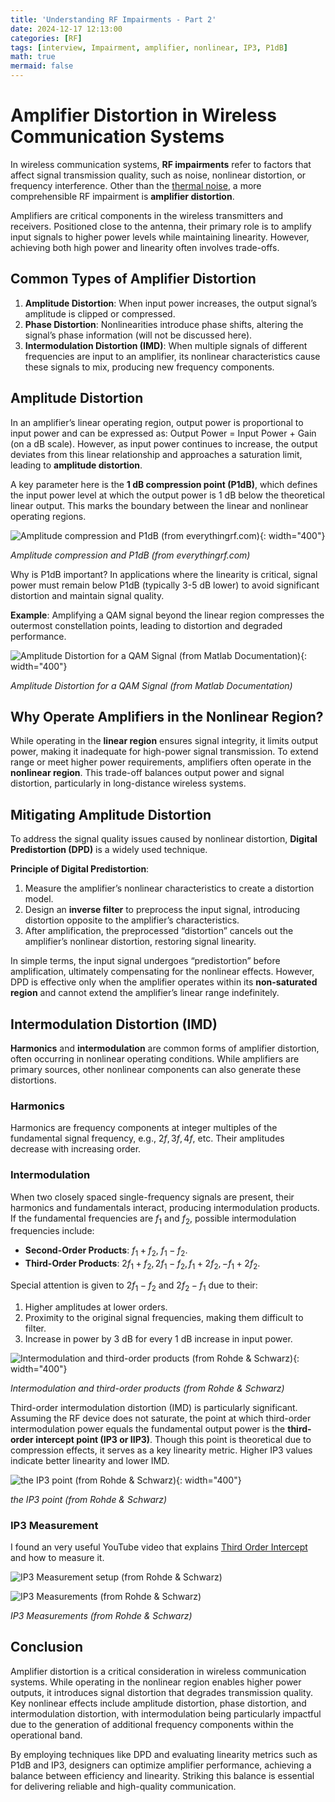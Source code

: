 ```yaml
---
title: 'Understanding RF Impairments - Part 2'
date: 2024-12-17 12:13:00
categories: [RF]
tags: [interview, Impairment, amplifier, nonlinear, IP3, P1dB]
math: true
mermaid: false
---
```


# Amplifier Distortion in Wireless Communication Systems

In wireless communication systems, **RF impairments** refer to factors that affect signal transmission quality, such as noise, nonlinear distortion, or frequency interference. Other than the [thermal noise](https://planewave.github.io/posts/rf-impairment-1/), a more comprehensible RF impairment is **amplifier distortion**.

Amplifiers are critical components in the wireless transmitters and receivers. Positioned close to the antenna, their primary role is to amplify input signals to higher power levels while maintaining linearity. However, achieving both high power and linearity often involves trade-offs.


## Common Types of Amplifier Distortion

1. **Amplitude Distortion**: When input power increases, the output signal’s amplitude is clipped or compressed.
2. **Phase Distortion**: Nonlinearities introduce phase shifts, altering the signal’s phase information (will not be discussed here).
3. **Intermodulation Distortion (IMD)**: When multiple signals of different frequencies are input to an amplifier, its nonlinear characteristics cause these signals to mix, producing new frequency components.


## Amplitude Distortion

In an amplifier’s linear operating region, output power is proportional to input power and can be expressed as: Output Power = Input Power + Gain (on a dB scale). However, as input power continues to increase, the output deviates from this linear relationship and approaches a saturation limit, leading to **amplitude distortion**.

A key parameter here is the **1 dB compression point (P1dB)**, which defines the input power level at which the output power is 1 dB below the theoretical linear output. This marks the boundary between the linear and nonlinear operating regions.

![Amplitude compression and P1dB (from everythingrf.com)](/assets/img/posts/p1b.webp){: width="400"}

_Amplitude compression and P1dB (from everythingrf.com)_

Why is P1dB important? In applications where the linearity is critical, signal power must remain below P1dB (typically 3-5 dB lower) to avoid significant distortion and maintain signal quality.

**Example**: Amplifying a QAM signal beyond the linear region compresses the outermost constellation points, leading to distortion and degraded performance.

![Amplitude Distortion for a QAM Signal (from Matlab Documentation)](/assets/img/posts/VisualizationOfRFImpairmentsExample_01.png){: width="400"}

_Amplitude Distortion for a QAM Signal (from Matlab Documentation)_


## Why Operate Amplifiers in the Nonlinear Region?

While operating in the **linear region** ensures signal integrity, it limits output power, making it inadequate for high-power signal transmission. To extend range or meet higher power requirements, amplifiers often operate in the **nonlinear region**. This trade-off balances output power and signal distortion, particularly in long-distance wireless systems.


## Mitigating Amplitude Distortion

To address the signal quality issues caused by nonlinear distortion, **Digital Predistortion (DPD)** is a widely used technique.

**Principle of Digital Predistortion**:

1. Measure the amplifier’s nonlinear characteristics to create a distortion model.
2. Design an **inverse filter** to preprocess the input signal, introducing distortion opposite to the amplifier’s characteristics.
3. After amplification, the preprocessed “distortion” cancels out the amplifier’s nonlinear distortion, restoring signal linearity.

In simple terms, the input signal undergoes “predistortion” before amplification, ultimately compensating for the nonlinear effects. However, DPD is effective only when the amplifier operates within its **non-saturated region** and cannot extend the amplifier’s linear range indefinitely.


## Intermodulation Distortion (IMD)

**Harmonics** and **intermodulation** are common forms of amplifier distortion, often occurring in nonlinear operating conditions. While amplifiers are primary sources, other nonlinear components can also generate these distortions.

### Harmonics

Harmonics are frequency components at integer multiples of the fundamental signal frequency, e.g., $2f, 3f, 4f$, etc. Their amplitudes decrease with increasing order.

### Intermodulation

When two closely spaced single-frequency signals are present, their harmonics and fundamentals interact, producing intermodulation products. If the fundamental frequencies are $f_1$ and $f_2$, possible intermodulation frequencies include:

- **Second-Order Products**: $f_1 + f_2$, $f_1 - f_2$.
- **Third-Order Products**: $2f_1 + f_2, 2f_1 - f_2, f_1 + 2f_2, -f_1 + 2f_2$.

Special attention is given to $2f_1 - f_2$ and $2f_2 - f_1$ due to their:
1. Higher amplitudes at lower orders.
2. Proximity to the original signal frequencies, making them difficult to filter.
3. Increase in power by 3 dB for every 1 dB increase in input power.

![Intermodulation and third-order products (from Rohde & Schwarz)](/assets/img/posts/20241026234529.png){: width="400"}

_Intermodulation and third-order products (from Rohde & Schwarz)_

Third-order intermodulation distortion (IMD) is particularly significant. Assuming the RF device does not saturate, the point at which third-order intermodulation power equals the fundamental output power is the **third-order intercept point (IP3 or IIP3)**. Though this point is theoretical due to compression effects, it serves as a key linearity metric. Higher IP3 values indicate better linearity and lower IMD.

![the IP3 point (from Rohde & Schwarz)](/assets/img/posts/20241026234921.png){: width="400"}

_the IP3 point (from Rohde & Schwarz)_

### IP3 Measurement

I found an very useful YouTube video that explains [Third Order Intercept](https://youtu.be/m-2H8ddSwTI?si=wDd16dBQIV8LAg-k) and how to measure it.

![IP3 Measurement setup (from Rohde & Schwarz)](/assets/img/posts/20241027000754.png)

![IP3 Measurements (from Rohde & Schwarz)](/assets/img/posts/20241027000004.png)

_IP3 Measurements (from Rohde & Schwarz)_

## Conclusion

Amplifier distortion is a critical consideration in wireless communication systems. While operating in the nonlinear region enables higher power outputs, it introduces signal distortion that degrades transmission quality. Key nonlinear effects include amplitude distortion, phase distortion, and intermodulation distortion, with intermodulation being particularly impactful due to the generation of additional frequency components within the operational band.

By employing techniques like DPD and evaluating linearity metrics such as P1dB and IP3, designers can optimize amplifier performance, achieving a balance between efficiency and linearity. Striking this balance is essential for delivering reliable and high-quality communication.

